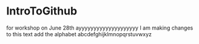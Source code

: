 # IntroToGithub
for workshop on June 28th 
ayyyyyyyyyyyyyyyyyyyy
I am making changes to this text
add the alphabet abcdefghijklmnopqrstuvwxyz
